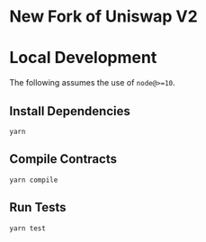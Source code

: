 # New Fork of Uniswap V2


# Local Development

The following assumes the use of `node@>=10`.

## Install Dependencies

`yarn`

## Compile Contracts

`yarn compile`

## Run Tests

`yarn test`
